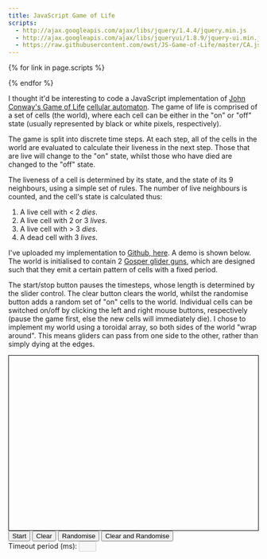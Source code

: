 ```yaml
---
title: JavaScript Game of Life
scripts:
  - http://ajax.googleapis.com/ajax/libs/jquery/1.4.4/jquery.min.js
  - http://ajax.googleapis.com/ajax/libs/jqueryui/1.8.9/jquery-ui.min.js
  - https://raw.githubusercontent.com/owst/JS-Game-of-Life/master/CA.js
---
```


{% for link in page.scripts %}
<script type="text/javascript" src="{{link}}"></script>
{% endfor %}

<script>
    $(function () {
        var jCanvas = $('#world');
        var canvas = jCanvas.get(0);
        var ctx = canvas.getContext('2d');
        var pixelSize = 6;
        var width = canvas.width / pixelSize;
        var height = canvas.height / pixelSize;
        var startTimeout = 30;

        var ca = new CA(ctx, width, height, pixelSize, startTimeout);

        startStopHandler = function () {
            var button = $('#startStop');

            if (button.html() === 'Stop') {
                button.html('Start');

                clearTimeout(ca.timeout);
                ca.timeout = null;
            } else {
                button.html('Stop');

                ca.setupTimeout();
            }
        };

        randomise = function () {
            ca.randomData();
        };

        clearCtx = function () {
            ca.clear();
        };

        clearAndRandomise = function () {
            clearCtx();
            randomise();
        };

        jCanvas.mousedown(function (e) {
            var x = Math.round(e.offsetX / ca.pixelSize) * ca.pixelSize;
            var y = Math.round(e.offsetY / ca.pixelSize) * ca.pixelSize;

            if (e.which === 1) {
                ca.setPixelBlack(x, y);
            } else if (e.which === 3) {
                ca.clearPixel(x, y);
            }
       });

       jCanvas.bind("contextmenu", function (e) {
           return false;
       });

        $('#slider').slider({
            value: startTimeout,
            min: 10,
            max: 500,
            step: 10,
            slide: function (event, ui) {
                $('#timeout').val(ui.value);
                ca.timeoutTime = ui.value;

                if (ca.timeout) {
                    clearTimeout(ca.timeout);
                    ca.setupTimeout();
                }
            }
        });

        $('#timeout').val(startTimeout);


        ca.initGliderGun(10, 40);
        ca.initGliderGun(60, 10);
    });

</script>

I thought it'd be interesting to code a JavaScript implementation of [John
Conway's Game of Life][gol] [cellular automaton][ca].  The game of life is
comprised of a set of cells (the world), where each cell can be either in the
"on" or "off" state (usually represented by black or white pixels,
respectively).

The game is split into discrete time steps. At each step, all of the cells in
the world are evaluated to calculate their liveness in the next step. Those
that are live will change to the "on" state, whilst those who have died are
changed to the "off" state.

The liveness of a cell is determined by its state, and the state of its 9
neighbours, using a simple set of rules. The number of live neighbours is
counted, and the cell's state is calculated thus: 

1. A live cell with < 2 *dies*.
1. A live cell with 2 or 3 *lives*.
1. A live cell with > 3 *dies*.
1. A dead cell with 3 *lives*.

I've uploaded my implementation to [Github, here][github_link]. A demo is shown
below. The world is initialised to contain 2 [Gosper glider guns][glider],
which are designed such that they emit a certain pattern of cells with a fixed
period.

The start/stop button pauses the timesteps, whose length is determined by the
slider control. The clear button clears the world, whilst the randomise button
adds a random set of "on" cells to the world. Individual cells can be switched
on/off by clicking the left and right mouse buttons, respectively (pause the
game first, else the new cells will immediately die). I chose to implement my
world using a toroidal array, so both sides of the world "wrap around". This
means gliders can pass from one side to the other, rather than simply dying at
the edges.

<canvas style="display: block; margin:0 auto; border: 1px solid black;" id="world" width="600" height="420">
</canvas>
<div>
<button id="startStop" type="button"
    onclick="startStopHandler()">Start</button>
<button id="clear" type="button" onclick="clearCtx()">Clear</button>
<button id="randomise" type="button"
    onclick="randomise()">Randomise</button>
<button id="clearAndRandomise" type="button"
    onclick="clearAndRandomise()">Clear and Randomise</button>  
<br/>
<label for="timeout">Timeout period (ms):</label>
<input type="text" id="timeout" disabled="true" style="width: 35px"/> <div id="slider" style="display: inline-block; width: 500px"></div>
</div>

[github_link]: https://github.com/owst/JS-Game-of-Life
[glider]: http://en.wikipedia.org/wiki/Gun_(cellular_automaton)
[gol]: http://en.wikipedia.org/wiki/Conway's_Game_of_Life
[ca]: http://en.wikipedia.org/wiki/Cellular_automaton

<link rel="stylesheet" type="text/css" href="http://ajax.googleapis.com/ajax/libs/jqueryui/1.8.9/themes/smoothness/jquery-ui.css" />
